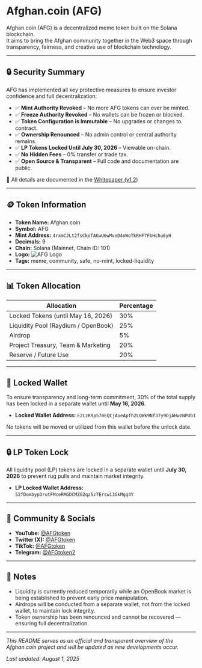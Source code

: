 # Afghan.coin (AFG)

Afghan.coin (AFG) is a decentralized meme token built on the Solana blockchain.  
It aims to bring the Afghan community together in the Web3 space through transparency, fairness, and creative use of blockchain technology.

---

## 🔒 Security Summary

AFG has implemented all key protective measures to ensure investor confidence and full decentralization:

- ✅ **Mint Authority Revoked** – No more AFG tokens can ever be minted.
- ✅ **Freeze Authority Revoked** – No wallets can be frozen or blocked.
- ✅ **Token Configuration is Immutable** – No upgrades or changes to contract.
- ✅ **Ownership Renounced** – No admin control or central authority remains.
- ✅ **LP Tokens Locked Until July 30, 2026** – Viewable on-chain.
- ✅ **No Hidden Fees** – 0% transfer or trade tax.
- ✅ **Open Source & Transparent** – Full code and documentation are public.

🔗 All details are documented in the [Whitepaper (v1.2)](https://github.com/Afghancoin1/Afghan.coin/blob/main/whitepaper.md#-token-security--transparency)

---

## 🪙 Token Information

- **Token Name:** Afghan.coin  
- **Symbol:** AFG  
- **Mint Address:** `4rxmCJLt2fsCkofAKwU6wMveD4nWoTkRHF7FbHchu6yH`  
- **Decimals:** 9  
- **Chain:** Solana (Mainnet, Chain ID: 101)  
- **Logo:** ![AFG Logo](https://raw.githubusercontent.com/Afghancoin1/Afghan.coin/main/logo.png)  
- **Tags:** meme, community, safe, no-mint, locked-liquidity  

---

## 📊 Token Allocation

| Allocation                            | Percentage |
|--------------------------------------|------------|
| Locked Tokens (until May 16, 2026)   | 30%        |
| Liquidity Pool (Raydium / OpenBook)  | 25%        |
| Airdrop                              | 5%         |
| Project Treasury, Team & Marketing   | 20%        |
| Reserve / Future Use                 | 20%        |

---

## 🔐 Locked Wallet

To ensure transparency and long-term commitment, 30% of the total supply has been locked in a separate wallet until **May 16, 2026**.

- **Locked Wallet Address:** `E2LzK9p57mEQCjAoeApfh2LQWk9Nf37y9DjAHwzNPUb1`

No tokens will be moved or utilized from this wallet before the unlock date.

---

## 🔒 LP Token Lock

All liquidity pool (LP) tokens are locked in a separate wallet until **July 30, 2026** to prevent rug pulls and maintain market integrity.

- **LP Locked Wallet Address:** `52fDombypDrutFMceRMGDCMZG2qz5z7Ersw13GkMgq4Y`

---

## 📣 Community & Socials

- **YouTube:** [@AFGtoken](https://youtube.com/@AFGtoken)  
- **Twitter (X):** [@AFGtoken](https://x.com/AFGtoken)  
- **TikTok:** [@AFGtoken](https://tiktok.com/@AFGtoken)  
- **Telegram:** [@AFGtoken2](https://t.me/boost/AFGtoken2)

---

## 📝 Notes

- Liquidity is currently reduced temporarily while an OpenBook market is being established to prevent early price manipulation.  
- Airdrops will be conducted from a separate wallet, not from the locked wallet, to maintain lock integrity.  
- Token ownership has been renounced and cannot be recovered — ensuring full decentralization.

---

*This README serves as an official and transparent overview of the Afghan.coin project and will be updated as new developments occur.*

_Last updated: August 1, 2025_